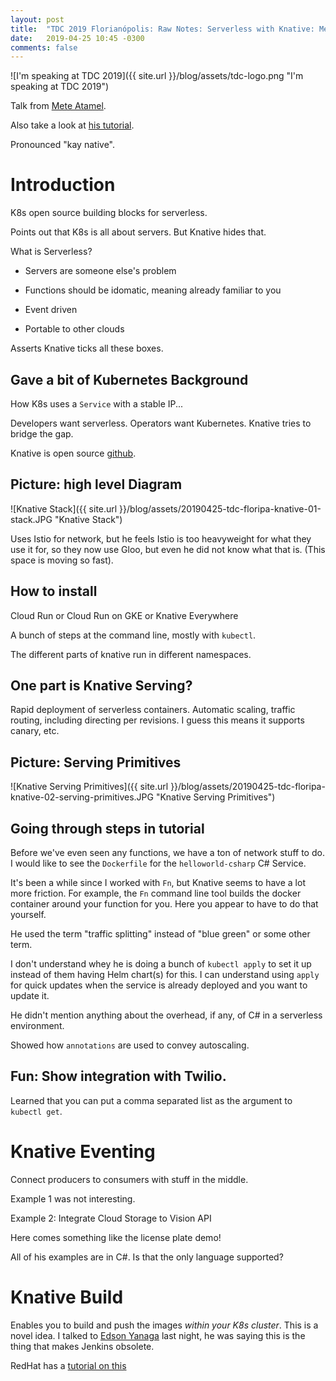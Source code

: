 ```yaml
---
layout: post
title:  "TDC 2019 Florianópolis: Raw Notes: Serverless with Knative: Mete Atamel"
date:   2019-04-25 10:45 -0300
comments: false
---
```



![I'm speaking at TDC 2019]({{
   site.url }}/blog/assets/tdc-logo.png "I'm speaking at TDC 2019")

Talk from [Mete Atamel](https://twitter.com/meteatamel).

Also take a look at [his
tutorial](https://github.com/meteatamel/knative-tutorial).

Pronounced "kay native".

# Introduction

K8s open source building blocks for serverless.

Points out that K8s is all about servers.  But Knative hides that.

What is Serverless?

* Servers are someone else's problem

* Functions should be idomatic, meaning already familiar to you

* Event driven

* Portable to other clouds

Asserts Knative ticks all these boxes.

## Gave a bit of Kubernetes Background

How K8s uses a `Service` with a stable IP...

Developers want serverless.  Operators want Kubernetes.  Knative tries
to bridge the gap.

Knative is open source [github](http://github.com/knative).

## Picture: high level Diagram

![Knative Stack]({{
   site.url }}/blog/assets/20190425-tdc-floripa-knative-01-stack.JPG "Knative Stack")

Uses Istio for network, but he feels Istio is too heavyweight for what
they use it for, so they now use Gloo, but even he did not know what
that is.  (This space is moving so fast).

## How to install

Cloud Run or Cloud Run on GKE or Knative Everywhere

A bunch of steps at the command line, mostly with `kubectl`.

The different parts of knative run in different namespaces.

## One part is Knative Serving?

Rapid deployment of serverless containers.  Automatic scaling, traffic
routing, including directing per revisions.  I guess this means it
supports canary, etc.

## Picture: Serving Primitives

![Knative Serving Primitives]({{
   site.url }}/blog/assets/20190425-tdc-floripa-knative-02-serving-primitives.JPG "Knative Serving Primitives")


## Going through steps in tutorial

Before we've even seen any functions, we have a ton of network stuff to
do.  I would like to see the `Dockerfile` for the `helloworld-csharp` C#
Service.

It's been a while since I worked with `Fn`, but Knative seems to have a
lot more friction.  For example, the `Fn` command line tool builds the
docker container around your function for you.  Here you appear to have
to do that yourself.

He used the term "traffic splitting" instead of "blue green" or some
other term.

I don't understand whey he is doing a bunch of `kubectl apply` to set it
up instead of them having Helm chart(s) for this.  I can understand
using `apply` for quick updates when the service is already deployed and
you want to update it.

He didn't mention anything about the overhead, if any, of C# in a
serverless environment.

Showed how `annotations` are used to convey autoscaling.

## Fun: Show integration with Twilio.

Learned that you can put a comma separated list as the argument to
`kubectl get`.  

# Knative Eventing

Connect producers to consumers with stuff in the middle.

Example 1 was not interesting.

Example 2: Integrate Cloud Storage to Vision API

Here comes something like the license plate demo!

All of his examples are in C#.  Is that the only language supported?

# Knative Build

Enables you to build and push the images *within your K8s cluster*.
This is a novel idea.  I talked to [Edson
Yanaga](http://twitter.com/yanaga) last night, he was saying this is the
thing that makes Jenkins obsolete.

RedHat has a [tutorial on this](https://blog.openshift.com/knative-building-your-serverless-service/)





